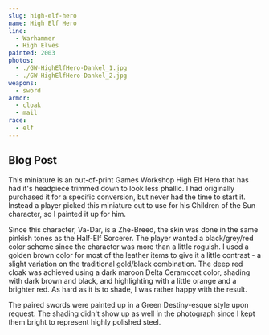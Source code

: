 ```yaml
---
slug: high-elf-hero
name: High Elf Hero
line:
  - Warhammer
  - High Elves
painted: 2003
photos:
  - ./GW-HighElfHero-Dankel_1.jpg
  - ./GW-HighElfHero-Dankel_2.jpg
weapons:
  - sword
armor:
  - cloak
  - mail
race:
  - elf
---
```


## Blog Post

This miniature is an out-of-print Games Workshop High Elf Hero that has had it's headpiece trimmed down to look less phallic. I had originally purchased it for a specific conversion, but never had the time to start it. Instead a player picked this miniature out to use for his Children of the Sun character, so I painted it up for him.

Since this character, Va-Dar, is a Zhe-Breed, the skin was done in the same pinkish tones as the Half-Elf Sorcerer. The player wanted a black/grey/red color scheme since the character was more than a little roguish. I used a golden brown color for most of the leather items to give it a little contrast - a slight variation on the traditional gold/black combination. The deep red cloak was achieved using a dark maroon Delta Ceramcoat color, shading with dark brown and black, and highlighting with a little orange and a brighter red. As hard as it is to shade, I was rather happy with the result.

The paired swords were painted up in a Green Destiny-esque style upon request. The shading didn't show up as well in the photograph since I kept them bright to represent highly polished steel.
